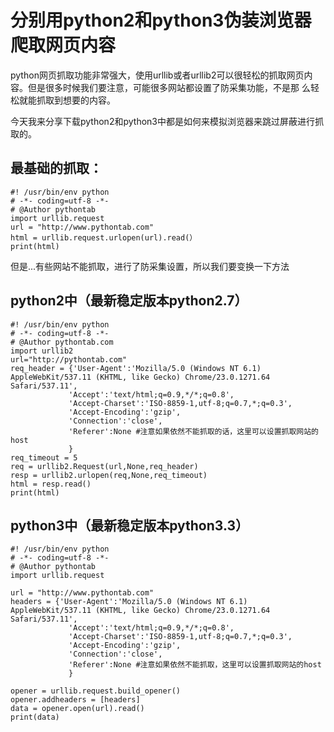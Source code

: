 # 分别用python2和python3伪装浏览器爬取网页内容

python网页抓取功能非常强大，使用urllib或者urllib2可以很轻松的抓取网页内容。但是很多时候我们要注意，可能很多网站都设置了防采集功能，不是那
么轻松就能抓取到想要的内容。

今天我来分享下载python2和python3中都是如何来模拟浏览器来跳过屏蔽进行抓取的。

## 最基础的抓取：

    
    
    #! /usr/bin/env python
    # -*- coding=utf-8 -*-
    # @Author pythontab
    import urllib.request
    url = "http://www.pythontab.com"
    html = urllib.request.urlopen(url).read(）
    print(html)

  

但是...有些网站不能抓取，进行了防采集设置，所以我们要变换一下方法

## python2中（最新稳定版本python2.7）

    
    
    #! /usr/bin/env python
    # -*- coding=utf-8 -*- 
    # @Author pythontab.com
    import urllib2
    url="http://pythontab.com"
    req_header = {'User-Agent':'Mozilla/5.0 (Windows NT 6.1) AppleWebKit/537.11 (KHTML, like Gecko) Chrome/23.0.1271.64 Safari/537.11',
                 'Accept':'text/html;q=0.9,*/*;q=0.8',
                 'Accept-Charset':'ISO-8859-1,utf-8;q=0.7,*;q=0.3',
                 'Accept-Encoding':'gzip',
                 'Connection':'close',
                 'Referer':None #注意如果依然不能抓取的话，这里可以设置抓取网站的host
                 }
    req_timeout = 5
    req = urllib2.Request(url,None,req_header)
    resp = urllib2.urlopen(req,None,req_timeout)
    html = resp.read()
    print(html)

## python3中（最新稳定版本python3.3）  

    
    
    #! /usr/bin/env python
    # -*- coding=utf-8 -*- 
    # @Author pythontab
    import urllib.request
     
    url = "http://www.pythontab.com"
    headers = {'User-Agent':'Mozilla/5.0 (Windows NT 6.1) AppleWebKit/537.11 (KHTML, like Gecko) Chrome/23.0.1271.64 Safari/537.11',
                 'Accept':'text/html;q=0.9,*/*;q=0.8',
                 'Accept-Charset':'ISO-8859-1,utf-8;q=0.7,*;q=0.3',
                 'Accept-Encoding':'gzip',
                 'Connection':'close',
                 'Referer':None #注意如果依然不能抓取，这里可以设置抓取网站的host
                 }
     
    opener = urllib.request.build_opener()
    opener.addheaders = [headers]
    data = opener.open(url).read()
    print(data)

  

